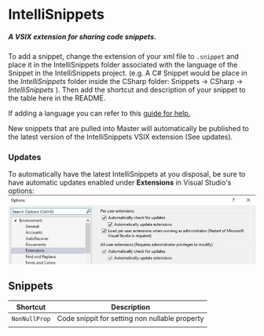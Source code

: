 # IntelliSnippets
##### *A VSIX extension for sharing code snippets.*

To add a snippet, change the extension of your xml file to `.snippet` and place it in the IntelliSnippets folder associated with the language of the Snippet in the IntelliSnippets project. (e.g. A C# Snippet would be place in the *IntelliSnippets* folder inside the CSharp folder:  Snippets -> CSharp -> *IntelliSnippets* ). Then add the shortcut and description of your snippet to the table here in the README.

If adding a language you can refer to this [guide for help.](https://docs.microsoft.com/en-us/visualstudio/ide/how-to-distribute-code-snippets?view=vs-2019)

New snippets that are pulled into Master will automatically be published to the latest version of the IntelliSnippets VSIX extension (See updates).



### Updates
To automatically have the latest IntelliSnippets at you disposal, be sure to have automatic updates enabled under **Extensions** in Visual Studio's options:
 ![Extension Options](https://github.com/IntelliTect/IntelliSnippets/blob/master/READMEScreenshots/autoUpdateExtensions.JPG?raw=true)


## Snippets

|Shortcut  |Description  |
|--|--|
| `NonNullProp` |Code snippit for setting non nullable property |
|  |  |
